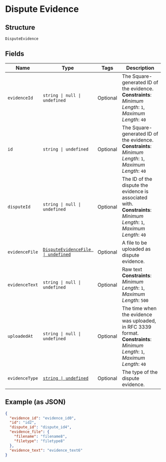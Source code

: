 
# Dispute Evidence

## Structure

`DisputeEvidence`

## Fields

| Name | Type | Tags | Description |
|  --- | --- | --- | --- |
| `evidenceId` | `string \| null \| undefined` | Optional | The Square-generated ID of the evidence.<br/>**Constraints**: *Minimum Length*: `1`, *Maximum Length*: `40` |
| `id` | `string \| undefined` | Optional | The Square-generated ID of the evidence.<br/>**Constraints**: *Minimum Length*: `1`, *Maximum Length*: `40` |
| `disputeId` | `string \| null \| undefined` | Optional | The ID of the dispute the evidence is associated with.<br/>**Constraints**: *Minimum Length*: `1`, *Maximum Length*: `40` |
| `evidenceFile` | [`DisputeEvidenceFile \| undefined`](../models/dispute-evidence-file.md) | Optional | A file to be uploaded as dispute evidence. |
| `evidenceText` | `string \| null \| undefined` | Optional | Raw text<br/>**Constraints**: *Minimum Length*: `1`, *Maximum Length*: `500` |
| `uploadedAt` | `string \| null \| undefined` | Optional | The time when the evidence was uploaded, in RFC 3339 format.<br/>**Constraints**: *Minimum Length*: `1`, *Maximum Length*: `40` |
| `evidenceType` | [`string \| undefined`](../models/dispute-evidence-type.md) | Optional | The type of the dispute evidence. |

## Example (as JSON)

```json
{
  "evidence_id": "evidence_id0",
  "id": "id2",
  "dispute_id": "dispute_id4",
  "evidence_file": {
    "filename": "filename8",
    "filetype": "filetype8"
  },
  "evidence_text": "evidence_text6"
}
```

